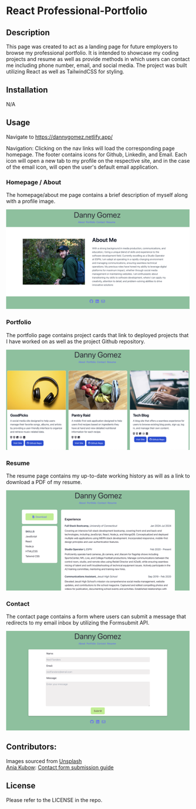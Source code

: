# React Professional-Portfolio

## Description

This page was created to act as a landing page for future employers to browse my professional portfolio. It is intended to showcase my coding projects and resume as well as provide methods in which users can contact me including phone number, email, and social media. The project was built utilizing React as well as TailwindCSS for styling.


## Installation

N/A

## Usage

Navigate to https://dannygomez.netlify.app/

Navigation: Clicking on the nav links will load the corresponding page homepage. The footer contains icons for Github, LinkedIn, and Email. Each icon will open a new tab to my profile on the respective site, and in the case of the email icon, will open the user's default email application.

### Homepage / About  
The homepage/about me page contains a brief description of myself along with a profile image.  

<img src='./public/images/readme/home.png' width="500px" />

### Portfolio  
The portfolio page contains project cards that link to deployed projects that I have worked on as well as the project Github repository.  

<img src='./public/images/readme/portfolio.png' width="500px" />  

### Resume  

The resume page contains my up-to-date working history as will as a link to download a PDF of my resume.

<img src='./public/images/readme/resume.png' width="500px" />

### Contact  

The contact page contains a form where users can submit a message that redirects to my email inbox by utilizing the Formsubmit API.

<img src='./public/images/readme/contact.png' width="500px" />

## Contributors:

Images sourced from [Unsplash](https://unsplash.com/)  
[Ania Kubow](https://www.youtube.com/@aniakubow): [Contact form submission guide](https://www.youtube.com/watch?v=r4RQ38EoLds)


## License

Please refer to the LICENSE in the repo.
